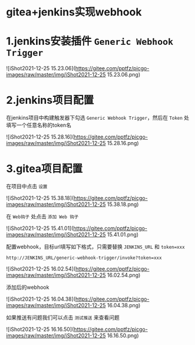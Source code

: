 # gitea+jenkins实现webhook

# 1.jenkins安装插件 `Generic Webhook Trigger`



![iShot2021-12-25 15.23.06](https://gitee.com/pptfz/picgo-images/raw/master/img/iShot2021-12-25 15.23.06.png)



# 2.jenkins项目配置

在jenkins项目中构建触发器下勾选 `Generic Webhook Trigger`，然后在 `Token` 处填写一个任意名称的token名

![iShot2021-12-25 15.28.16](https://gitee.com/pptfz/picgo-images/raw/master/img/iShot2021-12-25 15.28.16.png)



# 3.gitea项目配置

在项目中点击 `设置`

![iShot2021-12-25 15.38.18](https://gitee.com/pptfz/picgo-images/raw/master/img/iShot2021-12-25 15.38.18.png)



在 `Web钩子` 处点击 `添加 Web 钩子`

![iShot2021-12-25 15.41.01](https://gitee.com/pptfz/picgo-images/raw/master/img/iShot2021-12-25 15.41.01.png)





配置webhook，目标url填写如下格式，只需要替换 `JENKINS_URL` 和 `token=xxx`

```
http://JENKINS_URL/generic-webhook-trigger/invoke?token=xxx
```

![iShot2021-12-25 16.02.54](https://gitee.com/pptfz/picgo-images/raw/master/img/iShot2021-12-25 16.02.54.png)



添加后的webhook

![iShot2021-12-25 16.04.38](https://gitee.com/pptfz/picgo-images/raw/master/img/iShot2021-12-25 16.04.38.png)





如果推送有问题我们可以点击 `测试推送` 来查看问题

![iShot2021-12-25 16.16.50](https://gitee.com/pptfz/picgo-images/raw/master/img/iShot2021-12-25 16.16.50.png)







